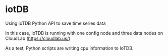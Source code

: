 # iotDB
Using ioTDB Python API to save time series data

In this case, IoTDB is running with one config node and three data nodes on CloudLab (https://cloudlab.us/). 

As a test, Python scripts are writing cpu information to IoTDB. 
